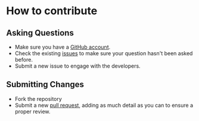 # How to contribute

## Asking Questions
* Make sure you have a [GitHub account](https://github.com).
* Check the existing [issues](https://github.com/robertcoltheart/Jsonapi/issues) to make sure your question hasn't been asked before.
* Submit a new issue to engage with the developers.

## Submitting Changes
* Fork the repository
* Submit a new [pull request](https://github.com/robertcoltheart/Jsonapi/pulls), adding as much detail as you can to ensure a proper review.
